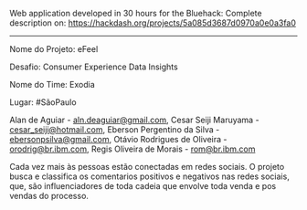 Web application developed in 30 hours for the Bluehack:
Complete description on: https://hackdash.org/projects/5a085d3687d0970a0e0a3fa0

---

Nome do Projeto: eFeel

Desafio: Consumer Experience Data Insights

Nome do Time: Exodia

Lugar: #SãoPaulo

Alan de Aguiar - aln.deaguiar@gmail.com, Cesar Seiji Maruyama - cesar_seiji@hotmail.com,
Eberson Pergentino da Silva - ebersonpsilva@gmail.com, Otávio Rodrigues de Oliveira - orodrig@br.ibm.com, Regis Oliveira de Morais - rom@br.ibm.com

Cada vez mais às pessoas estão conectadas em redes sociais. O projeto busca e classifica os comentarios positivos e negativos nas redes sociais, que, são influenciadores de toda cadeia que envolve toda venda e pos vendas do processo.
